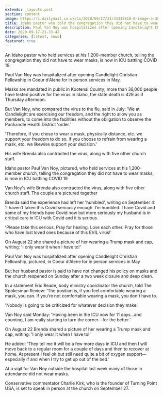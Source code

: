 ```yaml
---
extends: _layouts.post
section: content
image: https://i.dailymail.co.uk/1s/2020/09/17/21/33315818-0-image-a-38_1600374717686.jpg 
title: Idaho pastor who told the congregation they did not have to wear masks is now in ICU with COVID 
description: Paul Van Noy was hospitalized after opening Candlelight Christian Fellowship in Coeur dAlene for in person services in May; mask wearing was not enforced. 
date: 2020-09-17-21-33-42 
categories: [latest, news] 
featured: true 
--- 
```

An Idaho pastor who held services at his 1,200-member church, telling the congregation they did not have to wear masks, is now in ICU battling COVID 19. 

Paul Van Noy was hospitalized after opening Candlelight Christian Fellowship in Coeur d'Alene for in person services in May. 

Masks are mandated in public in Kootenai County; more than 36,000 people have tested positive for the virus in Idaho, the state death is 429 as if Thursday afternoon. 

But Van Noy, who compared the virus to the flu, said in July: 'We at Candlelight are exercising our freedom, and the right to allow you as members, to come into the facilities without the obligation to observe the Panhandle Health District 'order.' 

'Therefore, if you chose to wear a mask, physically distance, etc. we support your freedom to do so. If you choose to refrain from wearing a mask, etc. we likewise support your decision.' 

His wife Brenda also contracted the virus, along with five other church staff. 

Idaho pastor Paul Van Noy, pictured, who held services at his 1,200-member church, telling the congregation they did not have to wear masks, is now in ICU battling COVID 19

Van Noy's wife Brenda also contracted the virus, along with five other church staff. The couple are pictured together 

Brenda said the experience had left her 'humbled', writing on September 4: 'I haven’t taken this Covid seriously enough. I’m humbled. I have Covid and some of my friends have Covid now but more seriously my husband is in critical care in ICU with Covid and it is serious. 

'Please take this serious. Pray for healing. Love each other. Pray for those who have lost loved ones because of this EVIL virus!'

On August 22 she shared a picture of her wearing a Trump mask and cap, writing: 'I only wear it when I have to!'

Paul Van Noy was hospitalized after opening Candlelight Christian Fellowship, pictured, in Coeur d'Alene for in person services in May

But her husband pastor is said to have not changed his policy on masks and the church reopened on Sunday after a two week closure and deep clean. 

In a statement Eric Reade, body ministry coordinator the church, told The Spokesman Review: 'The position is, if you feel comfortable wearing a mask, you can. If you're not comfortable wearing a mask, you don't have to.

'Nobody is going to be criticized for whatever decision they make.'

Van Noy said Monday: 'Having been in the ICU now for 11 days…and counting, I am really starting to turn the corner—for the better.'

On August 22 Brenda shared a picture of her wearing a Trump mask and cap, writing: 'I only wear it when I have to!'

He added: 'They tell me it will be a few more days in ICU and then I will move back to a regular room for a couple of days and then to recover at home. At present I feel ok but still need quite a bit of oxygen support—especially if and when I try to get up out of the bed.'  

At a vigil for Van Noy outside the hospital last week many of those in attendance did not wear masks. 

Conservative commentator Charlie Kirk, who is the founder of Turning Point USA, is set to speak in person at the church on September 27.  

